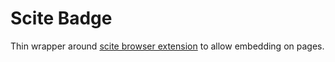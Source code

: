 # Scite Badge #

Thin wrapper around [scite browser extension](https://github.com/scitedotai/scite-extension) to allow embedding on pages.
